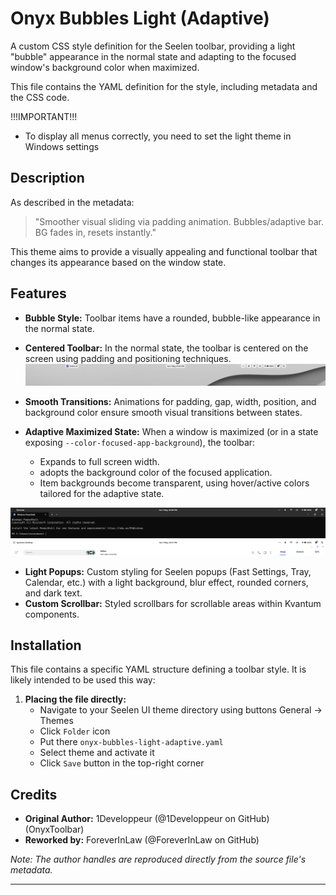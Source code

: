 # Onyx Bubbles Light (Adaptive)

A custom CSS style definition for the Seelen toolbar, providing a light "bubble" appearance in the normal state and adapting to the focused window's background color when maximized.

This file contains the YAML definition for the style, including metadata and the CSS code.

!!!IMPORTANT!!!
*   To display all menus correctly, you need to set the light theme in Windows settings

## Description

As described in the metadata:
> "Smoother visual sliding via padding animation. Bubbles/adaptive bar. BG fades in, resets instantly."

This theme aims to provide a visually appealing and functional toolbar that changes its appearance based on the window state.

## Features

*   **Bubble Style:** Toolbar items have a rounded, bubble-like appearance in the normal state.
*   **Centered Toolbar:** In the normal state, the toolbar is centered on the screen using padding and positioning techniques.
![default](https://github.com/ForeverInLaw/onyx-bubbles-light-adaptive/blob/main/default.png?raw=true)

*   **Smooth Transitions:** Animations for padding, gap, width, position, and background color ensure smooth visual transitions between states.
*   **Adaptive Maximized State:** When a window is maximized (or in a state exposing `--color-focused-app-background`), the toolbar:
    *   Expands to full screen width.
    *    adopts the background color of the focused application.
    *   Item backgrounds become transparent, using hover/active colors tailored for the adaptive state.

![dark themed](https://github.com/ForeverInLaw/onyx-bubbles-light-adaptive/blob/main/dark_themed.png?raw=true)
![light themed](https://github.com/ForeverInLaw/onyx-bubbles-light-adaptive/blob/main/light_themed.png?raw=true)

*   **Light Popups:** Custom styling for Seelen popups (Fast Settings, Tray, Calendar, etc.) with a light background, blur effect, rounded corners, and dark text.
*   **Custom Scrollbar:** Styled scrollbars for scrollable areas within Kvantum components.

## Installation

This file contains a specific YAML structure defining a toolbar style. It is likely intended to be used this way:

1.  **Placing the file directly:**
    *   Navigate to your Seelen UI theme directory using buttons General -> Themes
    *   Click `Folder` icon
    *   Put there `onyx-bubbles-light-adaptive.yaml`
    *   Select theme and activate it
    *   Click `Save` button in the top-right corner

## Credits

*   **Original Author:** 1Developpeur (@1Developpeur on GitHub) (OnyxToolbar)
*   **Reworked by:** ForeverInLaw (@ForeverInLaw on GitHub)

*Note: The author handles are reproduced directly from the source file's metadata.*

---
